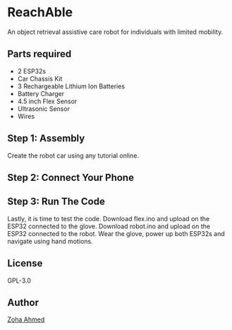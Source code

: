 # ReachAble
An object retrieval assistive care robot for individuals with limited mobility.

## Parts required
- 2 ESP32s
- Car Chassis Kit
- 3 Rechargeable Lithium Ion Batteries
- Battery Charger
- 4.5 inch Flex Sensor
- Ultrasonic Sensor
- Wires

## Step 1: Assembly
Create the robot car using any tutorial online.

## Step 2: Connect Your Phone

## Step 3: Run The Code
Lastly, it is time to test the code. Download flex.ino and upload on the ESP32 connected to the glove. Download robot.ino and upload on the ESP32 connected to the robot. Wear the glove, power up both ESP32s and navigate using hand motions.

## License
GPL-3.0

## Author
[Zoha Ahmed](https://github.com/zoha-a)

